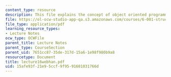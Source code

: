 ```yaml
---
content_type: resource
description: This file explains the concept of object oriented programming.
file: https://ol-ocw-studio-app-qa.s3.amazonaws.com/courses/6-001-structure-and-interpretation-of-computer-programs-spring-2005/15afe93f21e95ccf9f9591681031766d_lecture16webhan.pdf
file_type: application/pdf
learning_resource_types:
- Lecture Notes
ocw_type: OCWFile
parent_title: Lecture Notes
parent_type: CourseSection
parent_uid: 7651cc87-35de-317d-15a6-1e98f980b9a8
resourcetype: Document
title: lecture16webhan.pdf
uid: 15afe93f-21e9-5ccf-9f95-91681031766d
---
```

